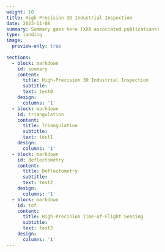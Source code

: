 ```yaml
---
weight: 10
title: High-Precision 3D Industrial Inspection
date: 2023-11-08
summary: Summary goes here (XXX associated publications)
type: landing
image:
  preview-only: true
  
sections:
  - block: markdown
    id: summary
    content:
      title: High-Precision 3D Industrial Inspection
      subtitle:
      text: test0
    design:
      columns: '1'
  - block: markdown
    id: triangulation
    content:
      title: Triangulation
      subtitle:
      text: test1
    design:
      columns: '1'
  - block: markdown
    id: deflectometry
    content:
      title: Deflectometry
      subtitle:
      text: test2
    design:
      columns: '1'
  - block: markdown
    id: tof
    content:
      title: High-Precision Time-of-Flight Sensing
      subtitle:
      text: test3
    design:
      columns: '1'
---
```


